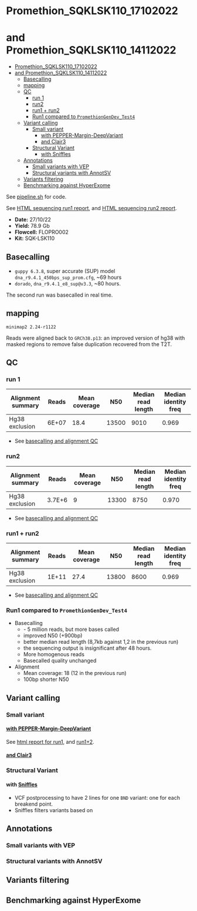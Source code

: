 # Promethion_SQKLSK110_17102022
# and Promethion_SQKLSK110_14112022
- [Promethion_SQKLSK110_17102022](#promethion_sqklsk110_17102022)
- [and Promethion_SQKLSK110_14112022](#and-promethion_sqklsk110_14112022)
  - [Basecalling](#basecalling)
  - [mapping](#mapping)
  - [QC](#qc)
    - [run 1](#run-1)
    - [run2](#run2)
    - [run1 + run2](#run1--run2)
    - [Run1 compared to `PromethionGenDev_Test4`](#run1-compared-to-promethiongendev_test4)
  - [Variant calling](#variant-calling)
    - [Small variant](#small-variant)
      - [with PEPPER-Margin-DeepVariant](#with-pepper-margin-deepvariant)
      - [and Clair3](#and-clair3)
    - [Structural Variant](#structural-variant)
      - [with Sniffles](#with-sniffles)
  - [Annotations](#annotations)
    - [Small variants with VEP](#small-variants-with-vep)
    - [Structural variants with AnnotSV](#structural-variants-with-annotsv)
  - [Variants filtering](#variants-filtering)
  - [Benchmarking against HyperExome](#benchmarking-against-hyperexome)



See [pipeline.sh](./scripts/pipeline.sh) for code. 

See [HTML sequencing run1 report](https://raw.githack.com/ziphra/long_reads/main/Promethion_SQKLSK110_17102022/files/report_PAM61860_20221024_1205_63f212a3.html), and [HTML sequencing run2 report](https://raw.githack.com/ziphra/long_reads/main/Promethion_SQKLSK110_17102022/files/report_PAM61860_20221024_1205_63f212a3.html).

- **Date:** 27/10/22
- **Yield:** 78.9 Gb
- **Flowcell:** FLOPRO002 
- **Kit:** SQK-LSK110

## Basecalling 
- `guppy 6.3.8`, super accurate (SUP) model `dna_r9.4.1_450bps_sup_prom.cfg`, ~69 hours
- `dorado`, `dna_r9.4.1_e8_sup@v3.3`, ~80 hours.

The second run was basecalled in real time.


## mapping 
`minimap2 2.24-r1122`

Reads were aligned back to `GRCh38.p13`: an improved version of hg38 with masked regions to remove false duplication recovered from the T2T.

## QC 
### run 1
| Alignment summary | Reads    | Mean coverage | N50   | Median read length | Median identity freq |
|-------------------|----------|---------------|-------|--------------------|----------------------|
| Hg38 exclusion    | 6E+07    | 18.4          | 13500 | 9010               | 0.969                |

- See [basecalling and alignment QC](https://raw.githack.com/ziphra/long_reads/main/Promethion_SQKLSK110_17102022/Promethion_SQKLSK110_17102022_basecalledQC.html)

### run2
| Alignment summary | Reads    | Mean coverage | N50   | Median read length | Median identity freq |
|-------------------|----------|---------------|-------|--------------------|----------------------|
| Hg38 exclusion    | 3.7E+6    | 9          | 13300 | 8750               | 0.970                |

- See [basecalling and alignment QC](https://raw.githack.com/ziphra/long_reads/main/Promethion_SQKLSK110_17102022/Promethion_SQKLSK110_14112022_basecalledQC.html)

### run1 + run2
| Alignment summary | Reads    | Mean coverage | N50   | Median read length | Median identity freq |
|-------------------|----------|---------------|-------|--------------------|----------------------|
| Hg38 exclusion    | 1E+11    | 27.4          | 13800 | 8600               | 0.969                |

- See [basecalling and alignment QC](https://raw.githack.com/ziphra/long_reads/main/Promethion_SQKLSK110_17102022/Promethion_SQKLSK110_1411_17102022_basecalledQC.html)

### Run1 compared to `PromethionGenDev_Test4`
- Basecalling 
  - \- 5 million reads, but more bases called 
  - improved N50 (+900bp)
  - better median read length (8,7kb against 1,2 in the previous run)
  - the sequencing output is insignificant after 48 hours.
  - More homogenous reads 
  - Basecalled quality unchanged 
- Alignment 
  - Mean coverage: 18 (12 in the previous run)
  - 100bp shorter N50
  

## Variant calling 

### Small variant 
#### [with PEPPER-Margin-DeepVariant](https://github.com/kishwarshafin/pepper)

See [html report for run1](https://raw.githack.com/ziphra/long_reads/main/Promethion_SQKLSK110_17102022/files/6622CY001026_pmdv.visual_report.html), and [run1+2](https://raw.githack.com/ziphra/long_reads/main/Promethion_SQKLSK110_17102022/files/6622CY001026bis_pmdv.visual_report.html).

#### [and Clair3](https://github.com/kishwarshafin/pepper)

### Structural Variant
#### with [Sniffles](https://github.com/fritzsedlazeck/Sniffles)
- VCF postprocessing to have 2 lines for one `BND` variant: one for each breakend point.
- Sniffles filters variants based on 

## Annotations 
### Small variants with VEP

### Structural variants with AnnotSV

## Variants filtering 

## Benchmarking against HyperExome